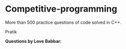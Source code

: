 # Competitive-programming
More than 500 practice questions of code solved in C++.

Pratik


**Questions by Love Babbar:**

